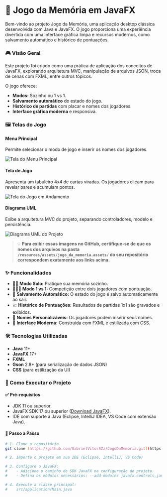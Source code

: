 # 🧠 Jogo da Memória em JavaFX

Bem-vindo ao projeto Jogo da Memória, uma aplicação desktop clássica desenvolvida com Java e JavaFX. O jogo proporciona uma experiência divertida com uma interface gráfica limpa e recursos modernos, como salvamento automático e histórico de pontuações.

### 🎮 Visão Geral

Este projeto foi criado como uma prática de aplicação dos conceitos de JavaFX, explorando arquitetura MVC, manipulação de arquivos JSON, troca de cenas com FXML, entre outros tópicos.

O jogo oferece:

* **Modos:** Sozinho ou 1 vs 1.
* **Salvamento automático** do estado do jogo.
* **Histórico de partidas** com placar e nomes dos jogadores.
* **Interface gráfica moderna** e responsiva.

### 🖼️ Telas do Jogo

#### Menu Principal

Permite selecionar o modo de jogo e inserir os nomes dos jogadores.

![Tela do Menu Principal](resources/assets/jogo_da_memoria.assets/menu.png)

#### Tela de Jogo

Apresenta um tabuleiro 4x4 de cartas viradas. Os jogadores clicam para revelar pares e acumulam pontos.

![Tela do Jogo em Andamento](resources/assets/jogo_da_memoria.assets/tabuleiro.jpg)

#### Diagrama UML

Exibe a arquitetura MVC do projeto, separando controladores, modelo e persistência.

![Diagrama UML do Projeto](resources/assets/jogo_da_memoria.assets/diagrama.png)

> 💡 **Para exibir essas imagens no GitHub, certifique-se de que os nomes dos arquivos na pasta `/resources/assets/jogo_da_memoria.assets/` do seu repositório correspondem exatamente aos links acima.**

### ✨ Funcionalidades

* 🧍‍♂️ **Modo Solo:** Pratique sua memória sozinho.
* 🧑‍🤝‍🧑 **Modo 1 vs 1:** Competição entre dois jogadores com pontuação.
* 💾 **Salvamento Automático:** O estado do jogo é salvo automaticamente ao sair.
* 📈 **Histórico de Pontuações:** Resultados de partidas 1x1 são gravados e exibidos.
* 📝 **Nomes Personalizáveis:** Os jogadores podem inserir seus nomes.
* 🎨 **Interface Moderna:** Construída com FXML e estilizada com CSS.

### 🛠️ Tecnologias Utilizadas

* **Java** 11+
* **JavaFX** 17+
* **FXML**
* **Gson** 2.8+ (para serialização de dados JSON)
* **CSS** (para estilização da UI)

### 🚀 Como Executar o Projeto

#### ✅ Pré-requisitos

* JDK 11 ou superior.
* JavaFX SDK 17 ou superior ([Download JavaFX](https://gluonhq.com/products/javafx/)).
* IDE com suporte a Java (Eclipse, IntelliJ IDEA, VS Code com extensão Java).

#### 🧪 Passo a Passo

```bash
# 1. Clone o repositório
git clone [https://github.com/GabrielVitorSZz/JogoDaMemoria.git](https://github.com/GabrielVitorSZz/JogoDaMemoria.git)

# 2. Importe o projeto em sua IDE (Eclipse, IntelliJ, VS Code)

# 3. Configure o JavaFX:
#    - Adicione o caminho do SDK JavaFX na configuração do projeto.
#    - Defina os módulos necessários: --add-modules javafx.controls,javafx.fxml

# 4. Execute a classe principal:
#    src/application/Main.java
